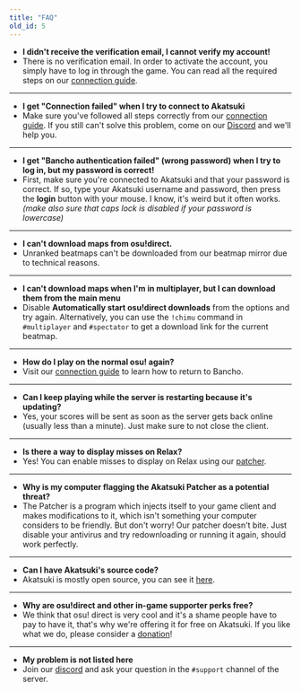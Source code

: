```yaml
---
title: "FAQ"
old_id: 5
---
```


- **I didn't receive the verification email, I cannot verify my account!**
- There is no verification email. In order to activate the account, you simply have to log in through the game. You can read all the required steps on our [connection guide](/doc/connection_guide).

-----------------------

- **I get "Connection failed" when I try to connect to Akatsuki**  
- Make sure you've followed all steps correctly from our [connection guide](https://akatsuki.gg/doc/connection_guide). If you still can't solve this problem, come on our [Discord](https://akatsuki.gg/discord) and we'll help you.

-----------------------

- **I get "Bancho authentication failed" (wrong password) when I try to log in, but my password is correct!**  
- First, make sure you're connected to Akatsuki and that your password is correct. If so, type your Akatsuki username and password, then press the **login** button with your mouse. I know, it's weird but it often works. *(make also sure that caps lock is disabled if your password is lowercase)*

-----------------------

- **I can't download maps from osu!direct.**
- Unranked beatmaps can't be downloaded from our beatmap mirror due to technical reasons.

-----------------------

- **I can't download maps when I'm in multiplayer, but I can download them from the main menu**
- Disable **Automatically start osu!direct downloads** from the options and try again. Alternatively, you can use the `!chimu` command in `#multiplayer` and `#spectator` to get a download link for the current beatmap.

-----------------------

- **How do I play on the normal osu! again?**
- Visit our [connection guide](/doc/connection_guide) to learn how to return to Bancho.

-----------------------

- **Can I keep playing while the server is restarting because it's updating?**
- Yes, your scores will be sent as soon as the server gets back online (usually less than a minute). Just make sure to not close the client.

-----------------------

- **Is there a way to display misses on Relax?**
- Yes! You can enable misses to display on Relax using our [patcher](https://akatsuki.gg/patcher).

-----------------------

- **Why is my computer flagging the Akatsuki Patcher as a potential threat?**
- The Patcher is a program which injects itself to your game client and makes modifications to it, which isn't something your computer considers to be friendly. But don't worry! Our patcher doesn't bite. Just disable your antivirus and try redownloading or running it again, should work perfectly.

-----------------------

- **Can I have Akatsuki's source code?**
-  Akatsuki is mostly open source, you can see it [here](https://github.com/osuAkatsuki/).

-----------------------

- **Why are osu!direct and other in-game supporter perks free?**
- We think that osu! direct is very cool and it's a shame people have to pay to have it, that's why we're offering it for free on Akatsuki. If you like what we do, please consider a [donation](/donate)!

-----------------------

- **My problem is not listed here**
- Join our [discord](https://akatsuki.gg/discord) and ask your question in the `#support` channel of the server.
